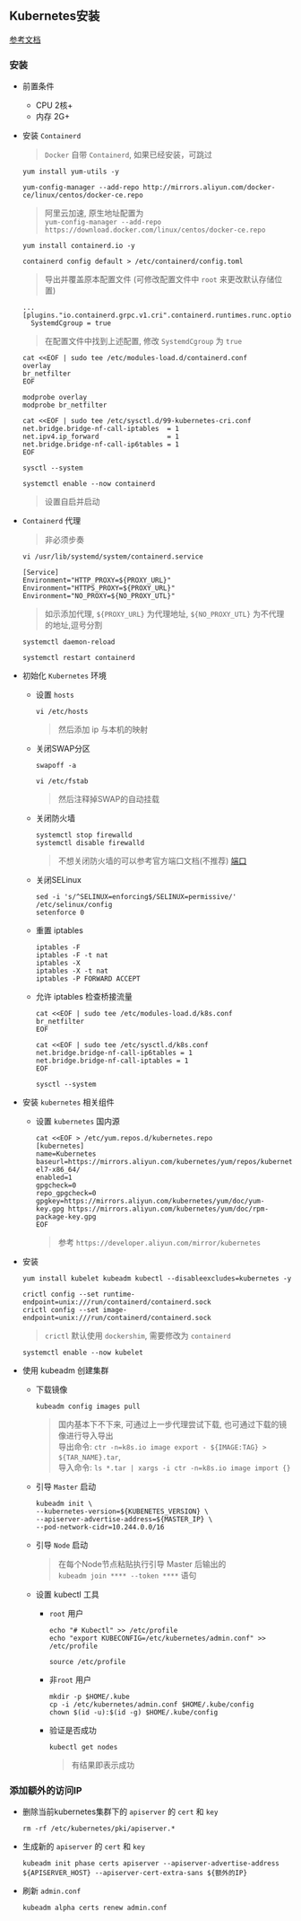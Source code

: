 ## Kubernetes安装

[参考文档](https://kubernetes.io/zh/docs/setup/production-environment/tools/kubeadm/)

### 安装

- 前置条件

    - CPU 2核+
    - 内存 2G+

- 安装 `Containerd`
  > `Docker` 自带 `Containerd`, 如果已经安装，可跳过

  ```
  yum install yum-utils -y
  ```
  
  ```
  yum-config-manager --add-repo http://mirrors.aliyun.com/docker-ce/linux/centos/docker-ce.repo
  ```
  > 阿里云加速, 原生地址配置为 <br/> `yum-config-manager --add-repo https://download.docker.com/linux/centos/docker-ce.repo`

  ```
  yum install containerd.io -y
  ```
  
  ```
  containerd config default > /etc/containerd/config.toml
  ```
  > 导出并覆盖原本配置文件 (可修改配置文件中 `root` 来更改默认存储位置)

  ```
  ...
  [plugins."io.containerd.grpc.v1.cri".containerd.runtimes.runc.options]
    SystemdCgroup = true
  ```
  > 在配置文件中找到上述配置, 修改 `SystemdCgroup` 为 `true`

  ```
  cat <<EOF | sudo tee /etc/modules-load.d/containerd.conf
  overlay
  br_netfilter
  EOF
  
  modprobe overlay
  modprobe br_netfilter
  
  cat <<EOF | sudo tee /etc/sysctl.d/99-kubernetes-cri.conf
  net.bridge.bridge-nf-call-iptables  = 1
  net.ipv4.ip_forward                 = 1
  net.bridge.bridge-nf-call-ip6tables = 1
  EOF
  
  sysctl --system
  
  ```
  
  ```
  systemctl enable --now containerd
  ```
  > 设置自启并启动

- `Containerd` 代理
  > 非必须步奏

  ```
  vi /usr/lib/systemd/system/containerd.service
  ```
  
  ```
  [Service]
  Environment="HTTP_PROXY=${PROXY_URL}"
  Environment="HTTPS_PROXY=${PROXY_URL}"
  Environment="NO_PROXY=${NO_PROXY_UTL}"
  ```
  > 如示添加代理, `${PROXY_URL}` 为代理地址, `${NO_PROXY_UTL}` 为不代理的地址,逗号分割

  ```
  systemctl daemon-reload
  ```
  
  ```
  systemctl restart containerd
  ```

- 初始化 `Kubernetes` 环境

  - 设置 `hosts`

    ```
    vi /etc/hosts
    ```
    > 然后添加 ip 与本机的映射
  
  - 关闭SWAP分区
    ```
    swapoff -a
    ```

    ```
    vi /etc/fstab
    ```
    > 然后注释掉SWAP的自动挂载

  - 关闭防火墙
    ```
    systemctl stop firewalld
    systemctl disable firewalld
    
    ```
    > 不想关闭防火墙的可以参考官方端口文档(不推荐) [端口](https://kubernetes.io/zh/docs/reference/ports-and-protocols/)

  - 关闭SELinux

    ```
    sed -i 's/^SELINUX=enforcing$/SELINUX=permissive/' /etc/selinux/config
    setenforce 0
    
    ```

  - 重置 iptables

    ```
    iptables -F
    iptables -F -t nat
    iptables -X
    iptables -X -t nat
    iptables -P FORWARD ACCEPT
    
    ```

  - 允许 iptables 检查桥接流量

    ```
    cat <<EOF | sudo tee /etc/modules-load.d/k8s.conf
    br_netfilter
    EOF

    cat <<EOF | sudo tee /etc/sysctl.d/k8s.conf
    net.bridge.bridge-nf-call-ip6tables = 1
    net.bridge.bridge-nf-call-iptables = 1
    EOF

    sysctl --system
    
    ```

- 安装 `kubernetes` 相关组件

    - 设置 `kubernetes` 国内源

      ```
      cat <<EOF > /etc/yum.repos.d/kubernetes.repo
      [kubernetes]
      name=Kubernetes
      baseurl=https://mirrors.aliyun.com/kubernetes/yum/repos/kubernetes-el7-x86_64/
      enabled=1
      gpgcheck=0
      repo_gpgcheck=0
      gpgkey=https://mirrors.aliyun.com/kubernetes/yum/doc/yum-key.gpg https://mirrors.aliyun.com/kubernetes/yum/doc/rpm-package-key.gpg
      EOF

      ```
      > 参考 `https://developer.aliyun.com/mirror/kubernetes`

- 安装
  ```
  yum install kubelet kubeadm kubectl --disableexcludes=kubernetes -y 
  ```

  ```
  crictl config --set runtime-endpoint=unix:///run/containerd/containerd.sock
  crictl config --set image-endpoint=unix:///run/containerd/containerd.sock
  
  ```
  > `crictl` 默认使用 `dockershim`, 需要修改为 `containerd`

  ```
  systemctl enable --now kubelet
  ```

- 使用 kubeadm 创建集群

    - 下载镜像

      ```
      kubeadm config images pull
      ```
      > 国内基本下不下来, 可通过上一步代理尝试下载, 也可通过下载的镜像进行导入导出<br/> 导出命令: `ctr -n=k8s.io image export - ${IMAGE:TAG} > ${TAR_NAME}.tar`,<br/> 导入命令: `ls *.tar | xargs -i ctr -n=k8s.io image import {}`

    - 引导 `Master` 启动

      ```
      kubeadm init \
      --kubernetes-version=${KUBENETES_VERSION} \
      --apiserver-advertise-address=${MASTER_IP} \
      --pod-network-cidr=10.244.0.0/16
      ```

    - 引导 `Node` 启动
      > 在每个Node节点粘贴执行引导 Master 后输出的 <br/> `kubeadm join **** --token ****` 语句

    - 设置 kubectl 工具

      - `root` 用户
  
        ```
        echo "# Kubectl" >> /etc/profile
        echo "export KUBECONFIG=/etc/kubernetes/admin.conf" >> /etc/profile
        ```
  
        ```
        source /etc/profile
        ```

      - 非`root` 用户

        ```
        mkdir -p $HOME/.kube
        cp -i /etc/kubernetes/admin.conf $HOME/.kube/config
        chown $(id -u):$(id -g) $HOME/.kube/config
        ```

      - 验证是否成功

        ```
        kubectl get nodes
        ```
        > 有结果即表示成功

### 添加额外的访问IP

- 删除当前kubernetes集群下的 `apiserver` 的 `cert` 和 `key`

  ```
  rm -rf /etc/kubernetes/pki/apiserver.*
  ```

- 生成新的 `apiserver` 的 `cert` 和 `key`

  ```
  kubeadm init phase certs apiserver --apiserver-advertise-address ${APISERVER_HOST} --apiserver-cert-extra-sans ${额外的IP}
  ```

- 刷新 `admin.conf`

  ```
  kubeadm alpha certs renew admin.conf
  ```
